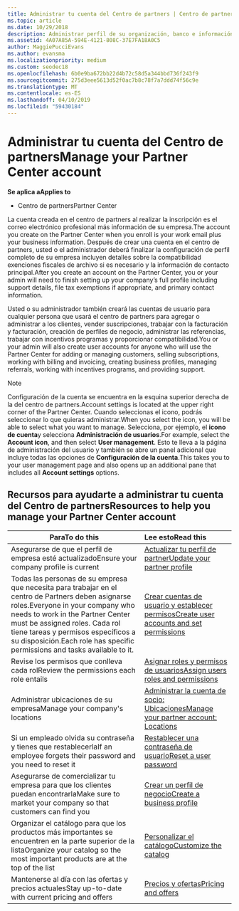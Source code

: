 ```yaml
---
title: Administrar tu cuenta del Centro de partners | Centro de partners
ms.topic: article
ms.date: 10/29/2018
description: Administrar perfil de su organización, banco e información fiscal y los usuarios en el centro de partners.
ms.assetid: 4A07A85A-594E-4121-808C-37E7FA18A0C5
author: MaggiePucciEvans
ms.author: evansma
ms.localizationpriority: medium
ms.custom: seodec18
ms.openlocfilehash: 6b0e9ba672bb22d4b72c58d5a344bbd736f243f9
ms.sourcegitcommit: 275d3eee5613d52f0ac7b8c78f7a7ddd74f56c9e
ms.translationtype: MT
ms.contentlocale: es-ES
ms.lasthandoff: 04/10/2019
ms.locfileid: "59430184"
---
```

# <a name="manage-your-partner-center-account"></a><span data-ttu-id="17e67-103">Administrar tu cuenta del Centro de partners</span><span class="sxs-lookup"><span data-stu-id="17e67-103">Manage your Partner Center account</span></span>

**<span data-ttu-id="17e67-104">Se aplica a</span><span class="sxs-lookup"><span data-stu-id="17e67-104">Applies to</span></span>**

-  <span data-ttu-id="17e67-105">Centro de partners</span><span class="sxs-lookup"><span data-stu-id="17e67-105">Partner Center</span></span>

<span data-ttu-id="17e67-106">La cuenta creada en el centro de partners al realizar la inscripción es el correo electrónico profesional más información de su empresa.</span><span class="sxs-lookup"><span data-stu-id="17e67-106">The account you create on the Partner Center when you enroll is your work email plus your business information.</span></span> <span data-ttu-id="17e67-107">Después de crear una cuenta en el centro de partners, usted o el administrador deberá finalizar la configuración de perfil completo de su empresa incluyen detalles sobre la compatibilidad exenciones fiscales de archivo si es necesario y la información de contacto principal.</span><span class="sxs-lookup"><span data-stu-id="17e67-107">After you create an account on the Partner Center, you or your admin will need to finish setting up your company’s full profile including support details, file tax exemptions if appropriate, and primary contact information.</span></span> 

<span data-ttu-id="17e67-108">Usted o su administrador también creará las cuentas de usuario para cualquier persona que usará el centro de partners para agregar o administrar a los clientes, vender suscripciones, trabajar con la facturación y facturación, creación de perfiles de negocio, administrar las referencias, trabajar con incentivos programas y proporcionar compatibilidad.</span><span class="sxs-lookup"><span data-stu-id="17e67-108">You or your admin will also create user accounts for anyone who will use the Partner Center for adding or managing customers, selling subscriptions, working with billing and invoicing, creating business profiles, managing referrals, working with incentives programs, and providing support.</span></span>

>[!NOTE]
><span data-ttu-id="17e67-109">Configuración de la cuenta se encuentra en la esquina superior derecha de la del centro de partners.</span><span class="sxs-lookup"><span data-stu-id="17e67-109">Account settings is located at the upper right corner of the Partner Center.</span></span> <span data-ttu-id="17e67-110">Cuando seleccionas el icono, podrás seleccionar lo que quieras administrar.</span><span class="sxs-lookup"><span data-stu-id="17e67-110">When you select the icon, you will be able to select what you want to manage.</span></span> <span data-ttu-id="17e67-111">Selecciona, por ejemplo, el **icono de cuenta**y selecciona **Administración de usuarios**.</span><span class="sxs-lookup"><span data-stu-id="17e67-111">For example, select the **Account icon**, and then select **User management**.</span></span> <span data-ttu-id="17e67-112">Esto te lleva a la página de administración del usuario y también se abre un panel adicional que incluye todas las opciones de **Configuración de la cuenta**.</span><span class="sxs-lookup"><span data-stu-id="17e67-112">This takes you to your user management page and also opens up an additional pane that includes all **Account settings** options.</span></span>


## <a name="resources-to-help-you-manage-your-partner-center-account"></a><span data-ttu-id="17e67-113">Recursos para ayudarte a administrar tu cuenta del Centro de partners</span><span class="sxs-lookup"><span data-stu-id="17e67-113">Resources to help you manage your Partner Center account</span></span>

|**<span data-ttu-id="17e67-114">Para</span><span class="sxs-lookup"><span data-stu-id="17e67-114">To do this</span></span>**   |**<span data-ttu-id="17e67-115">Lee esto</span><span class="sxs-lookup"><span data-stu-id="17e67-115">Read this</span></span>**   |
|-----------------------|:-----------------------|
|<span data-ttu-id="17e67-116">Asegurarse de que el perfil de empresa esté actualizado</span><span class="sxs-lookup"><span data-stu-id="17e67-116">Ensure your company profile is current</span></span>   |[<span data-ttu-id="17e67-117">Actualizar tu perfil de partner</span><span class="sxs-lookup"><span data-stu-id="17e67-117">Update your partner profile</span></span>](update-your-partner-profile.md)|
|<span data-ttu-id="17e67-118">Todas las personas de su empresa que necesita para trabajar en el centro de Partners deben asignarse roles.</span><span class="sxs-lookup"><span data-stu-id="17e67-118">Everyone in your company who needs to work in the Partner Center must be assigned roles.</span></span> <span data-ttu-id="17e67-119">Cada rol tiene tareas y permisos específicos a su disposición.</span><span class="sxs-lookup"><span data-stu-id="17e67-119">Each role has specific permissions and tasks available to it.</span></span>|[<span data-ttu-id="17e67-120">Crear cuentas de usuario y establecer permisos</span><span class="sxs-lookup"><span data-stu-id="17e67-120">Create user accounts and set permissions</span></span>](create-user-accounts-and-set-permissions.md)|
|<span data-ttu-id="17e67-121">Revise los permisos que conlleva cada rol</span><span class="sxs-lookup"><span data-stu-id="17e67-121">Review the permissions each role entails</span></span>|[<span data-ttu-id="17e67-122">Asignar roles y permisos de usuarios</span><span class="sxs-lookup"><span data-stu-id="17e67-122">Assign users roles and permissions</span></span>](permissions-overview.md)
|<span data-ttu-id="17e67-123">Administrar ubicaciones de su empresa</span><span class="sxs-lookup"><span data-stu-id="17e67-123">Manage your company's locations</span></span>|[<span data-ttu-id="17e67-124">Administrar la cuenta de socio: Ubicaciones</span><span class="sxs-lookup"><span data-stu-id="17e67-124">Manage your partner account: Locations</span></span>](manage-locations.md)
|<span data-ttu-id="17e67-125">Si un empleado olvida su contraseña y tienes que restablecerla</span><span class="sxs-lookup"><span data-stu-id="17e67-125">If an employee forgets their password and you need to reset it</span></span>  |[<span data-ttu-id="17e67-126">Restablecer una contraseña de usuario</span><span class="sxs-lookup"><span data-stu-id="17e67-126">Reset a user password</span></span>](reset-a-user-password.md)|
|<span data-ttu-id="17e67-127">Asegurarse de comercializar tu empresa para que los clientes puedan encontrarla</span><span class="sxs-lookup"><span data-stu-id="17e67-127">Make sure to market your company so that customers can find you</span></span>   |[<span data-ttu-id="17e67-128">Crear un perfil de negocio</span><span class="sxs-lookup"><span data-stu-id="17e67-128">Create a business profile</span></span>](create-a-marketing-profile.md)|
|<span data-ttu-id="17e67-129">Organizar el catálogo para que los productos más importantes se encuentren en la parte superior de la lista</span><span class="sxs-lookup"><span data-stu-id="17e67-129">Organize your catalog so the most important products are at the top of the list</span></span>   |[<span data-ttu-id="17e67-130">Personalizar el catálogo</span><span class="sxs-lookup"><span data-stu-id="17e67-130">Customize the catalog</span></span>](customize-the-catalog.md)|
|<span data-ttu-id="17e67-131">Mantenerse al día con las ofertas y precios actuales</span><span class="sxs-lookup"><span data-stu-id="17e67-131">Stay up-to-date with current pricing and offers</span></span>   |[<span data-ttu-id="17e67-132">Precios y ofertas</span><span class="sxs-lookup"><span data-stu-id="17e67-132">Pricing and offers</span></span>](pricing-and-offers.md)|













 

 



